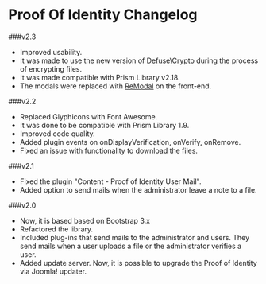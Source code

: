 Proof Of Identity Changelog
===============================

###v2.3
* Improved usability.
* It was made to use the new version of [Defuse\Crypto](https://github.com/defuse/php-encryption) during the process of encrypting files.
* It was made compatible with Prism Library v2.18.
* The modals were replaced with [ReModal](http://vodkabears.github.io/remodal/) on the front-end.

###v2.2
* Replaced Glyphicons with Font Awesome.
* It was done to be compatible with Prism Library 1.9.
* Improved code quality.
* Added plugin events on onDisplayVerification, onVerify, onRemove.
* Fixed an issue with functionality to download the files.

###v2.1
* Fixed the plugin "Content - Proof of Identity User Mail".
* Added option to send mails when the administrator leave a note to a file.

###v2.0
* Now, it is based based on Bootstrap 3.x
* Refactored the library.
* Included plug-ins that send mails to the administrator and users. They send mails when a user uploads a file or the administrator verifies a user.
* Added update server. Now, it is possible to upgrade the Proof of Identity via Joomla! updater.